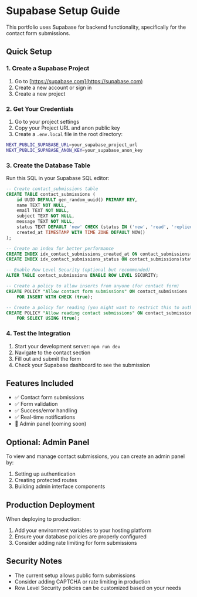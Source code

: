# Supabase Setup Guide

This portfolio uses Supabase for backend functionality, specifically for the contact form submissions.

## Quick Setup

### 1. Create a Supabase Project
1. Go to [https://supabase.com](https://supabase.com)
2. Create a new account or sign in
3. Create a new project

### 2. Get Your Credentials
1. Go to your project settings
2. Copy your Project URL and anon public key
3. Create a `.env.local` file in the root directory:

```bash
NEXT_PUBLIC_SUPABASE_URL=your_supabase_project_url
NEXT_PUBLIC_SUPABASE_ANON_KEY=your_supabase_anon_key
```

### 3. Create the Database Table
Run this SQL in your Supabase SQL editor:

```sql
-- Create contact_submissions table
CREATE TABLE contact_submissions (
    id UUID DEFAULT gen_random_uuid() PRIMARY KEY,
    name TEXT NOT NULL,
    email TEXT NOT NULL,
    subject TEXT NOT NULL,
    message TEXT NOT NULL,
    status TEXT DEFAULT 'new' CHECK (status IN ('new', 'read', 'replied')),
    created_at TIMESTAMP WITH TIME ZONE DEFAULT NOW()
);

-- Create an index for better performance
CREATE INDEX idx_contact_submissions_created_at ON contact_submissions(created_at DESC);
CREATE INDEX idx_contact_submissions_status ON contact_submissions(status);

-- Enable Row Level Security (optional but recommended)
ALTER TABLE contact_submissions ENABLE ROW LEVEL SECURITY;

-- Create a policy to allow inserts from anyone (for contact form)
CREATE POLICY "Allow contact form submissions" ON contact_submissions
    FOR INSERT WITH CHECK (true);

-- Create a policy for reading (you might want to restrict this to authenticated users)
CREATE POLICY "Allow reading contact submissions" ON contact_submissions
    FOR SELECT USING (true);
```

### 4. Test the Integration
1. Start your development server: `npm run dev`
2. Navigate to the contact section
3. Fill out and submit the form
4. Check your Supabase dashboard to see the submission

## Features Included

- ✅ Contact form submissions
- ✅ Form validation
- ✅ Success/error handling
- ✅ Real-time notifications
- 🔄 Admin panel (coming soon)

## Optional: Admin Panel
To view and manage contact submissions, you can create an admin panel by:
1. Setting up authentication
2. Creating protected routes
3. Building admin interface components

## Production Deployment
When deploying to production:
1. Add your environment variables to your hosting platform
2. Ensure your database policies are properly configured
3. Consider adding rate limiting for form submissions

## Security Notes
- The current setup allows public form submissions
- Consider adding CAPTCHA or rate limiting in production
- Row Level Security policies can be customized based on your needs